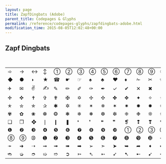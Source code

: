```yaml
---
layout: page
title: ZapfDingbats (Adobe)
parent_title: Codepages & Glyphs
permalink: /reference/codepages-glyphs/zapfdingbats-adobe.html
modification_time: 2015-08-05T12:02:48+00:00
---
```




<h2>Zapf Dingbats</h2>
<p>&nbsp;</p>
<table class="table"><tbody>
<tr>
<td>➾</td>
<td>→</td>
<td>↔</td>
<td>↕</td>
<td>①</td>
<td>②</td>
<td>③</td>
<td>④</td>
<td>⑤</td>
<td>⑥</td>
<td>⑦</td>
<td>⑧</td>
<td>⑨</td>
<td>⑩</td>
<td>■</td>
<td>▲</td>
<td>▼</td>
</tr>
<tr>
<td>◆</td>
<td>●</td>
<td>◗</td>
<td>★</td>
<td>☎</td>
<td>☛</td>
<td>☞</td>
<td>♠</td>
<td>♣</td>
<td>♥</td>
<td>♦</td>
<td>✁</td>
<td>✂</td>
<td>✃</td>
<td>✄</td>
<td>✆</td>
<td>✇</td>
</tr>
<tr>
<td>✈</td>
<td>✉</td>
<td>✌</td>
<td>✍</td>
<td>✎</td>
<td>✏</td>
<td>✐</td>
<td>✑</td>
<td>✒</td>
<td>✓</td>
<td>✔</td>
<td>✕</td>
<td>✖</td>
<td>✗</td>
<td>✘</td>
<td>✙</td>
<td>✚</td>
</tr>
<tr>
<td>✛</td>
<td>✜</td>
<td>✝</td>
<td>✞</td>
<td>✟</td>
<td>✠</td>
<td>✡</td>
<td>✢</td>
<td>✣</td>
<td>✤</td>
<td>✥</td>
<td>✦</td>
<td>✧</td>
<td>✩</td>
<td>✪</td>
<td>✫</td>
<td>✬</td>
</tr>
<tr>
<td>✭</td>
<td>✮</td>
<td>✯</td>
<td>✰</td>
<td>✱</td>
<td>✲</td>
<td>✳</td>
<td>✴</td>
<td>✵</td>
<td>✶</td>
<td>✷</td>
<td>✸</td>
<td>✹</td>
<td>✺</td>
<td>✻</td>
<td>✼</td>
<td>✽</td>
</tr>
<tr>
<td>✾</td>
<td>✿</td>
<td>❀</td>
<td>❁</td>
<td>❂</td>
<td>❃</td>
<td>❄</td>
<td>❅</td>
<td>❆</td>
<td>❇</td>
<td>❈</td>
<td>❉</td>
<td>❊</td>
<td>❋</td>
<td>❍</td>
<td>❏</td>
<td>❐</td>
</tr>
<tr>
<td>❑</td>
<td>❒</td>
<td>❖</td>
<td>❘</td>
<td>❙</td>
<td>❚</td>
<td>❛</td>
<td>❜</td>
<td>❝</td>
<td>❞</td>
<td>❡</td>
<td>❢</td>
<td>❣</td>
<td>❤</td>
<td>❥</td>
<td>❦</td>
<td>❧</td>
</tr>
<tr>
<td>❶</td>
<td>❷</td>
<td>❸</td>
<td>❹</td>
<td>❺</td>
<td>❻</td>
<td>❼</td>
<td>❽</td>
<td>❾</td>
<td>❿</td>
<td>➀</td>
<td>➁</td>
<td>➂</td>
<td>➃</td>
<td>➄</td>
<td>➅</td>
<td>➆</td>
</tr>
<tr>
<td>➇</td>
<td>➈</td>
<td>➉</td>
<td>➊</td>
<td>➋</td>
<td>➌</td>
<td>➍</td>
<td>➎</td>
<td>➏</td>
<td>➐</td>
<td>➑</td>
<td>➒</td>
<td>➓</td>
<td>➔</td>
<td>➘</td>
<td>➙</td>
<td>➚</td>
</tr>
<tr>
<td>➛</td>
<td>➜</td>
<td>➝</td>
<td>➞</td>
<td>➟</td>
<td>➠</td>
<td>➡</td>
<td>➢</td>
<td>➣</td>
<td>➤</td>
<td>➥</td>
<td>➦</td>
<td>➧</td>
<td>➨</td>
<td>➩</td>
<td>➪</td>
<td>➫</td>
</tr>
<tr>
<td>➬</td>
<td>➭</td>
<td>➮</td>
<td>➯</td>
<td>➱</td>
<td>➲</td>
<td>➳</td>
<td>➴</td>
<td>➵</td>
<td>➶</td>
<td>➷</td>
<td>➸</td>
<td>➹</td>
<td>➺</td>
<td>➻</td>
<td>➼</td>
<td>➽</td>
</tr>
</tbody></table>
<p>&nbsp;</p>
<p>&nbsp;</p>
